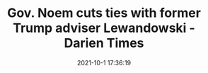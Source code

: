 ---
"title": "Gov. Noem cuts ties with former Trump adviser Lewandowski - Darien Times"
"date": "2021-10-1 17:36:19"
"feed_name": "GOOGLENEWSCONSTRUCTION"
"feed_website": "https://news.google.com/search?q=construction%2Bincident&hl=en-US&gl=US&ceid=US:en"
"feed_rss": "https://news.google.com/rss/search?q=construction%2Bincident&hl=en-US&gl=US&ceid=US:en"
"link": "https://www.darientimes.com/news/article/Gov-Noem-cuts-ties-with-former-Trump-adviser-16502553.php"
"source": "{'href': 'https://www.darientimes.com', 'title': 'Darien Times'}"
"file": "_posts/2021-1-1-e432b2f2ef4e39056f927a9907d68ddd5a445bd4.md"
"accident": "0"
"drilling": "0"
"dead": "0"
"injured": "0"
"arrested": "0"
"where": "unknown site"
"causes": "unknown"
"place": "unknown place"
---